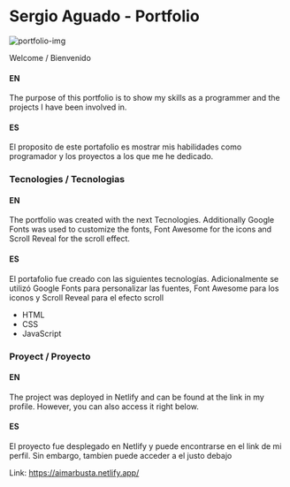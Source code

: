 # Sergio Aguado - Portfolio

![portfolio-img](https://github.com/AimarBustamante/myPortfolio/blob/main/img/portfolio.png)

Welcome / Bienvenido

#### EN
The purpose of this portfolio is to show my skills as a programmer and the projects I have been involved in. 

#### ES
El proposito de este portafolio es mostrar mis habilidades como programador y los proyectos a los que me he dedicado. 


### Tecnologies / Tecnologias

#### EN
The portfolio was created with the next Tecnologies. Additionally Google Fonts was used to customize the fonts, Font Awesome for the icons and Scroll Reveal for the scroll effect.

#### ES
El portafolio fue creado con las siguientes tecnologías. Adicionalmente se utilizó Google Fonts para personalizar las fuentes, Font Awesome para los iconos y Scroll Reveal para el efecto scroll

- HTML
- CSS
- JavaScript

### Proyect / Proyecto

#### EN
The project was deployed in Netlify and can be found at the link in my profile. However, you can also access it right below.

#### ES
El proyecto fue desplegado en Netlify y puede encontrarse en el link de mi perfil. Sin embargo, tambien puede acceder a el justo debajo

Link: https://aimarbusta.netlify.app/
